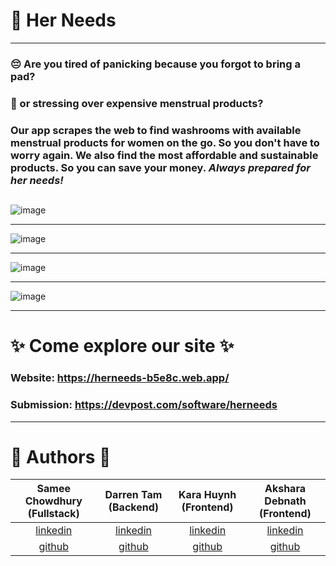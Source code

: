 # 💖 Her Needs 

** **

### 😔 Are you tired of panicking because you forgot to bring a pad? 
### 🤔 or stressing over expensive menstrual products?

### Our app scrapes the web to find washrooms with available menstrual products for women on the go. So you don't have to worry again. We also find the most affordable and sustainable products. So you can save your money. *Always prepared for her needs!*

## 

![image](https://cdn.discordapp.com/attachments/978066422704009237/978129625614020628/unknown.png)

** **

![image](https://user-images.githubusercontent.com/70068533/169707244-e2487c6b-a56f-43b4-a397-25129ef49951.png)

** **

![image](https://user-images.githubusercontent.com/70068533/169707433-08925a74-3f66-4494-8a02-227162ae3404.png)
 
** **

![image](https://cdn.discordapp.com/attachments/976618477282537506/978027741599383602/unknown.png)

** **

# ✨ Come explore our site ✨ 


### Website: https://herneeds-b5e8c.web.app/

### Submission: https://devpost.com/software/herneeds

** **

# 🍃 Authors 🍃


| Samee Chowdhury (Fullstack) | Darren Tam (Backend) | Kara Huynh (Frontend) | Akshara Debnath (Frontend) |
| :-------------------------: | :------------------: | :-------------------: | :------------------------: |
|   [linkedin](https://www.linkedin.com/in/samee-chowdhury/)   | [linkedin](https://www.linkedin.com/in/darrentam1/) | [linkedin](https://www.linkedin.com/in/kara-huynh/) | [linkedin](https://www.linkedin.com/in/akshara-debnath/) |
| [github](https://github.com/oceansam) | [github](https://github.com/KaraHuynh) | [github](https://github.com/KaraHuynh) | [github](https://github.com/akshxrx) |

